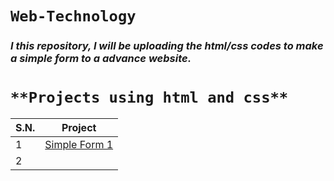 # `Web-Technology`

### _I this repository, I will be uploading the html/css codes to make a simple form to a advance website._

# `**Projects using html and css**`

S.N. | Project
-----|----------
  1  | [Simple Form 1](https://github.com/Sudippdn/Web-Technology/blob/main/Form/index.html)
  2  | [](https://github.com/Sudippdn/Web-Technology/blob/main/Routine/Routine.html)
